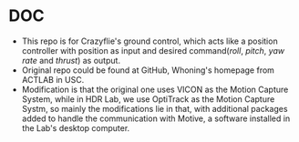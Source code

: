 DOC
=============
- This repo is for Crazyflie's ground control, which acts like a position controller with position as input and desired command(*roll*, *pitch*, *yaw rate* and *thrust*) as output.
- Original repo could be found at GitHub, Whoning's homepage from ACTLAB in USC.
- Modification is that the original one uses VICON as the Motion Capture System, while in HDR Lab, we use OptiTrack as the Motion Capture Systm, so mainly the modifications lie in that, with additional packages added to handle the communication with Motive, a software installed in the Lab's desktop computer.

